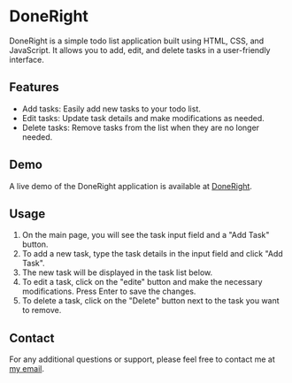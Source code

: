 # DoneRight

DoneRight is a simple todo list application built using HTML, CSS, and JavaScript. It allows you to add, edit, and delete tasks in a user-friendly interface.

## Features

- Add tasks: Easily add new tasks to your todo list.
- Edit tasks: Update task details and make modifications as needed.
- Delete tasks: Remove tasks from the list when they are no longer needed.

## Demo

A live demo of the DoneRight application is available at [DoneRight](https://ayoubrabiae.github.io/DoneRight/). 

## Usage

1. On the main page, you will see the task input field and a "Add Task" button.
2. To add a new task, type the task details in the input field and click "Add Task".
3. The new task will be displayed in the task list below.
4. To edit a task, click on the "edite" button and make the necessary modifications. Press Enter to save the changes.
5. To delete a task, click on the "Delete" button next to the task you want to remove.

## Contact

For any additional questions or support, please feel free to contact me at [my email](mailto:rabiyaeayoub@gmail.com).


